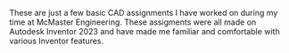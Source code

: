 These are just a few basic CAD assignments I have worked on during my time at McMaster Engineering.
These assigments were all made on Autodesk Inventor 2023 and have made me familiar and comfortable with various Inventor features.

